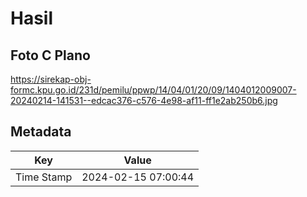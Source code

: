 # Hasil

## Foto C Plano

https://sirekap-obj-formc.kpu.go.id/231d/pemilu/ppwp/14/04/01/20/09/1404012009007-20240214-141531--edcac376-c576-4e98-af11-ff1e2ab250b6.jpg


## Metadata

| Key        | Value               |
| ---------- | ------------------- |
| Time Stamp | 2024-02-15 07:00:44 |



